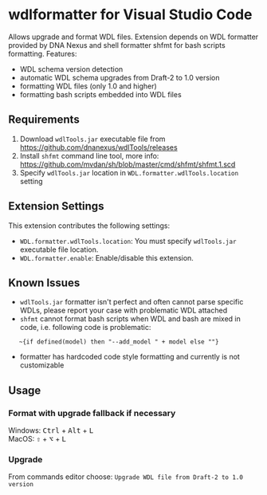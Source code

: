 # wdlformatter for Visual Studio Code

Allows upgrade and format WDL files. Extension depends on WDL formatter provided by DNA Nexus and shell formatter shfmt for bash scripts formatting. 
Features:
* WDL schema version detection
* automatic WDL schema upgrades from Draft-2 to 1.0 version
* formatting WDL files (only 1.0 and higher)
* formatting bash scripts embedded into WDL files 

## Requirements

1. Download `wdlTools.jar` executable file from https://github.com/dnanexus/wdlTools/releases
2. Install `shfmt` command line tool, more info: https://github.com/mvdan/sh/blob/master/cmd/shfmt/shfmt.1.scd
3. Specify `wdlTools.jar` location  in `WDL.formatter.wdlTools.location` setting

## Extension Settings

This extension contributes the following settings:

* `WDL.formatter.wdlTools.location`: You must specify `wdlTools.jar` executable file location.
* `WDL.formatter.enable`: Enable/disable this extension.

## Known Issues

* `wdlTools.jar` formatter isn't perfect and often cannot parse specific WDLs, please report your case with problematic WDL attached
* `shfmt` cannot format bash scripts when WDL and bash are mixed in code, i.e. following code is problematic: 
```
   ~{if defined(model) then "--add_model " + model else ""}
```
* formatter has hardcoded code style formatting and currently is not customizable

## Usage

### Format with upgrade fallback if necessary

Windows: <kbd>Ctrl</kbd> + <kbd>Alt</kbd> + <kbd>L</kbd>  
MacOS: <kbd>⇧</kbd> + <kbd>⌥</kbd> + <kbd>L</kbd>  

### Upgrade

From commands editor choose: `Upgrade WDL file from Draft-2 to 1.0 version`